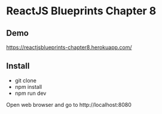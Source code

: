 # ReactJS Blueprints Chapter 8

## Demo

https://reactjsblueprints-chapter8.herokuapp.com/

## Install

- git clone
- npm install
- npm run dev

Open web browser and go to http://localhost:8080
